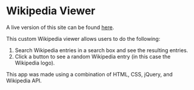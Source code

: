 # Wikipedia Viewer

A live version of this site can be found [here](http://codepen.io/toriancrane/full/yMYxpM/).

This custom Wikipedia viewer allows users to do the following:

1) Search Wikipedia entries in a search box and see the resulting entries.
2) Click a button to see a random Wikipedia entry (in this case the Wikipedia logo).

This app was made using a combination of HTML, CSS, jQuery, and Wikipedia API.